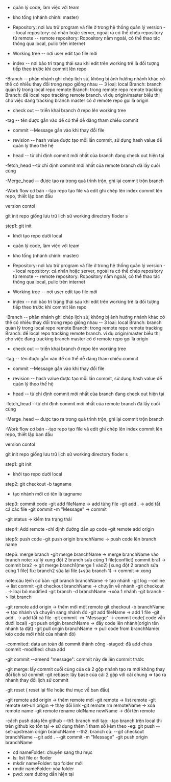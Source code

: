 <!-- git là gì? -->
- quản lý code, làm việc với team

<!-- git flow -->
- kho tổng (nhánh chính: master)

<!-- một số thuật ngữ -->
- Repository: nơi lưu trữ program và file ở trong hệ thống quản lý version 
-- local repository: 
    cá nhân hoặc server, ngoài ra có thể chép repository từ remote
-- remote repository:
    Ropository nằm ngoài, có thể thao tác thông qua local, pulic trên internet

- Working tree
-- nơi user edit tạo file mới

- index
-- nơi bảo trì trạng thái sau khi edit trên working trê là đối tượng tiếp theo trước khi commit lên repo

-Branch
-- phân nhánh ghi chép lịch sử, không bị ảnh hướng nhánh khác có thể có nhiều thay đổi trong repo giống nhau
-- 3 loaị:
    local Branch: branch quản lý trong local repo
    remote Branch: trong remote repo
    remote tracking Branch: để local repo tracking remote branch. ví dụ origin/master biểu thị cho việc đang tracking branch master có ở remote repo gọi là origin

- check out 
-- triển khai branch ở repo lên working tree

-tag
-- tên được gắn vào để có thể dễ dàng tham chiếu commit

- commit
--Message gắn vào khi thay đổi file 

- revision
-- hash value được tạo mỗi lần commit, sử dụng hash value để quản lý theo thế hệ

- head
-- từ chỉ định commit mới nhất của branch đang check out hiện tại

-fetch_head
--từ chỉ định commit mới nhất của remote branch đã lấy cuối cùng

-Merge_head
-- được tạo ra trong quá trình trộn, ghi lại commit trộn branch

-Work flow cơ bản
--tạo repo tạo file và edit ghi chép lên index commit lên repo, thiết lập ban đầu

version contol

git init
repo giống lưu trữ lịch sử
working directory floder
s

step1: git init
- khởi tạo repo dưới local
<!-- git là gì? -->
- quản lý code, làm việc với team

<!-- git flow -->
- kho tổng (nhánh chính: master)

<!-- một số thuật ngữ -->
- Repository: nơi lưu trữ program và file ở trong hệ thống quản lý version 
-- local repository: 
    cá nhân hoặc server, ngoài ra có thể chép repository từ remote
-- remote repository:
    Ropository nằm ngoài, có thể thao tác thông qua local, pulic trên internet

- Working tree
-- nơi user edit tạo file mới

- index
-- nơi bảo trì trạng thái sau khi edit trên working trê là đối tượng tiếp theo trước khi commit lên repo

-Branch
-- phân nhánh ghi chép lịch sử, không bị ảnh hướng nhánh khác có thể có nhiều thay đổi trong repo giống nhau
-- 3 loaị:
    local Branch: branch quản lý trong local repo
    remote Branch: trong remote repo
    remote tracking Branch: để local repo tracking remote branch. ví dụ origin/master biểu thị cho việc đang tracking branch master có ở remote repo gọi là origin

- check out 
-- triển khai branch ở repo lên working tree

-tag
-- tên được gắn vào để có thể dễ dàng tham chiếu commit

- commit
--Message gắn vào khi thay đổi file 

- revision
-- hash value được tạo mỗi lần commit, sử dụng hash value để quản lý theo thế hệ

- head
-- từ chỉ định commit mới nhất của branch đang check out hiện tại

-fetch_head
--từ chỉ định commit mới nhất của remote branch đã lấy cuối cùng

-Merge_head
-- được tạo ra trong quá trình trộn, ghi lại commit trộn branch

-Work flow cơ bản
--tạo repo tạo file và edit ghi chép lên index commit lên repo, thiết lập ban đầu

version contol

git init
repo giống lưu trữ lịch sử
working directory floder
s

step1: git init
- khởi tạo repo dưới local

step2: git checkout -b tagname
- tạo nhánh mới có tên là tagname

step3: commit code
-git add fileName -> add từng file
-git add . -> add tất cả các file
-git commit -m "Message" -> commit

-git status -> kiểm tra trạng thái


step4: Add remote
-chỉ định đường dẫn up code 
-git remote add origin <linkRemote>

step5: push code
-git push origin branchName -> push code lên branch name

step6: merge branch
-git merge branchName -> merge branchName vào branch
note: xử lý xung đột 2 branch sửa cùng 1 file(conflict)
commit bra1 -> commit bra2 -> git merge branch1(merge 1 vào2) [xung đột 2 branch sửa cùng 1 file]
fix: branch2 sửa lại file (+sửa branch 1) -> commit => xong

note:câu lệnh cơ bản
-git branch branchName -> tạo nhánh
-git log --online -> list commit
-git checkout branchName -> chuyển về nhánh
-git checkout . -> loại bỏ modified
-git branch -d branchName ->xóa 1 nhánh 
-git branch -> list branch
<!-- step by step start project -->
-git remote add origin <linkRemote> -> thêm mới một remote
git checkout -b branchName -> tạo nhánh và chuyển sang nhánh đó
-git add fileName -> add 1 file
-git add . -> add tất cả file
-git commit -m "Message" -> commit code( code vẫn dưới local)
-git push origin branchName -> đẩy code lên nhánh(origin tên nhánh ta đặt)
-git pull origin branchName -> pull code from branchName( kéo code mới nhất của nhánh đó)

<!-- git có 3 trạng thái -->
-commited: data an toàn đã commit thành công
-staged: đã add chưa commit
-modified: chưa add

-git commit --amend "message": commit này đè lên commit trước
<!-- phân biệt git merge và git rebase -->
-git merge: lấy commit cuối cùng của cả 2 gộp nhánh tạo ra mới không thay đổi lịch sử commit
-git rebase: lấy base của cái 2 gộp với cái chung => tạo ra nhánh thay đổi lịch sử commit
<!-- loại bỏ file đưa vào staged -->
-git reset ( reset lại file hoặc thư mục về ban đầu)
<!-- remote -->
-git remote add origin <linkRemote> -> thêm remote mới
-git remote -> list remote
-git remote set-url origin <linkRemote> -> thay đổi link
-git remote rm remoteName -> xóa remote name
-git remote rename oldName newName -> đổi tên remote

<!-- --------------------------------- -->
-cách push data lên github
--th1: branch mới tạo:
    -tạo branch trên local thì trên github ko tồn tại -> sử dụng thêm 1 tham số kèm theo
    -eg: git push --set-upstream origin branchName
--th2: branch cũ:
    --git checkout branchName
    --git add .
    --git commit -m "Message"
    -git push origin branchName

<!-- git: thao tác với thư mục -->
- cd nameFolder: chuyển sang thư mục
- ls: list file or floder
- mkdir nameFolder: tạo folder mới
- rmdir nameFolder: xóa folder
- pwd: xem đường dẫn hiện tại